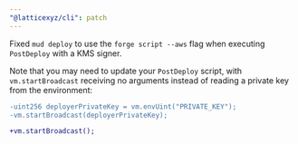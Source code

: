 ```yaml
---
"@latticexyz/cli": patch
---
```


Fixed `mud deploy` to use the `forge script --aws` flag when executing `PostDeploy` with a KMS signer.

Note that you may need to update your `PostDeploy` script, with `vm.startBroadcast` receiving no arguments instead of reading a private key from the environment:

```diff
-uint256 deployerPrivateKey = vm.envUint("PRIVATE_KEY");
-vm.startBroadcast(deployerPrivateKey);

+vm.startBroadcast();
```
